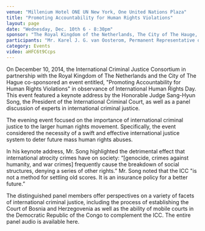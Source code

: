 ```yaml
---
venue: "Millenium Hotel ONE UN New York, One United Nations Plaza"
title: "Promoting Accountability for Human Rights Violations"
layout: page
date: "Wednesday, Dec. 10th 6 - 8:30pm"
sponsor: "The Royal Kingdom of the Netherlands, The City of The Hauge, International Criminal Justice Consortium"
participants: "Mr. Karel J. G. van Oosterom, Permanent Representative of the Netherlands to the United Nations in New York; Mr. Donald M. Ferencz, Convenor, The Global Institute for the Prevention of Aggression; The Honorable Judge Sang-Hyun Song, President of the International Criminal Court; The Honorable Judge Patricia Whalen, Special advisor to and former international judge of the War Crimes Chamber at the Court of Bosnia and Herzegovina; Ms. Brahmy Poologasingham, Director of Advancement and Counsel, Eastern Congo Initiative; Mr. Matevz Pezdirc, Head, EU Genocide Network Secretariat, Eurojust; Professor Linda Carter, Distinguished Professor of Law at the University of the Pacific McGeorge School of Law and Director of Pacific McGeorge Institute for Legal Infrastructure and International Justice."
category: Events
video: aHFC6t9Ccps
---
```

On December 10, 2014, the International Criminal Justice Consortium in partnership with the Royal Kingdom of The Netherlands and the City of The Hague co-sponsored an event entitled,  "Promoting Accountability for Human Rights Violations" in observance of International Human Rights Day. This event featured a keynote address by the Honorable Judge Sang-Hyun Song, the President of the International Criminal Court, as well as a panel discussion of experts in international criminal justice. 

The evening event focused on the importance of international criminal justice to the larger human rights movement. Specifically, the event considered the necessity of a swift and effective international justice system to deter future mass human rights abuses. 

In his keynote address, Mr. Song highlighted the detrimental effect that international atrocity crimes have on society: “[genocide, crimes against humanity, and war crimes] frequently cause the breakdown of social structures, denying a series of other rights.” Mr. Song noted that the ICC "is not a method for settling old scores. It is an insurance policy for a better future.”

The distinguished panel members offer perspectives on a variety of facets of international criminal justice, including the process of establishing the Court of Bosnia and Herzegovenia as well as the ability of mobile courts in the Democratic Republic of the Congo to complement the ICC. The entire panel audio is available here.
